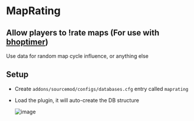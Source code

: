 # MapRating
## Allow players to !rate maps (For use with [bhoptimer](https://github.com/shavitush/bhoptimer))

Use data for random map cycle influence, or anything else

## Setup
- Create `addons/sourcemod/configs/databases.cfg` entry called `maprating`
- Load the plugin, it will auto-create the DB structure

  ![image](https://github.com/user-attachments/assets/e4ee5e6c-e0e4-40dd-a262-f27231106cf5)
